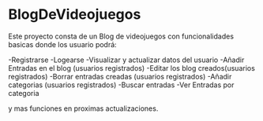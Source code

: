 # BlogDeVideojuegos
Este proyecto consta de un Blog de videojuegos con funcionalidades basicas donde los usuario podrá:

-Registrarse
-Logearse
-Visualizar y actualizar datos del usuario
-Añadir Entradas en el blog (usuarios registrados)
-Editar los blog creados(usuarios registrados)
-Borrar entradas creadas (usuarios registrados) 
-Añadir categorias (usuarios registrados)
-Buscar entradas
-Ver Entradas por categoria

y mas funciones en proximas actualizaciones.


